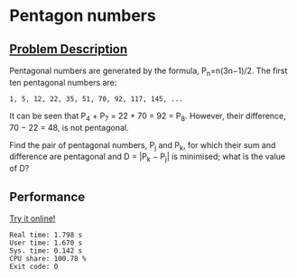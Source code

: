 # Pentagon numbers

## [Problem Description](https://projecteuler.net/problem=44)

Pentagonal numbers are generated by the formula, P<sub>n</sub>=n(3n−1)/2. The first ten pentagonal numbers are:

    1, 5, 12, 22, 35, 51, 70, 92, 117, 145, ...

It can be seen that P<sub>4</sub> + P<sub>7</sub> = 22 + 70 = 92 = P<sub>8</sub>. However, their difference, 70 − 22 = 48, is not pentagonal.

Find the pair of pentagonal numbers, P<sub>j</sub> and P<sub>k</sub>, for which their sum and difference are pentagonal and D = |P<sub>k</sub> − P<sub>j</sub>| is minimised; what is the value of D?

## Performance

[Try it online!](https://tio.run/##fVTBbtpAEL3zFdNUipZgjA2kJGlIekiqRq1UpPaGLLTgcdhmvabrNTEqvffcT@yP0FmDXRdBLNm7npl98@bN2ChFLvRm8/pVJ0t1ZypUB9USsDA3QoziJMwkwkgnU4mx1@9DmDQA3m3tYTKDk5MTMoxQGf6YKC5BZfEUdQpcIzyiQs0NhjBdgZkjRImOM8kdGI1VMFSsp/78@u03O10Xvlq30KkBgwoWBwGvGpTLXr4D5w74XQe6dPdof06mgefAJb37/oAefbK6rmuPPBiYcQVThBQJ3My5IQb9AFq0DAIYEgztBx7tLrv0GI0vAhc@JM@4RO1Y6kJDKKIINaoZ2lRAzO2xIfQvHBApqMTUaBd53wsVFnUvOJ1PogNlWSm@BcApcDR@ChwrETzPxWy@y5pmceH9l72QtoZkvXfEY20BCloWcm05xUKJWKQYviVMKppMls6Sywwtn7tbYmlbSAu1e1GDnZS6Fx0H@GI08tjNVJTIkJHakYIc2jfww@hMzVh@xnpneds2s@lA3vJ/AqqwSWdpeQGfSWJommWaAwHNwrG@KSkY/oQTkkgiO2WnPlwPYYuxn0wog4@obxkhEacwubKqw3AIW8rWfIDZNp4Eo1Gx8YTvbU9HXKZ49MCuAtqXhD@iVijdM9btN/dsLeZXpquYm7mbfteGvRS2M3XYm8pUVbhfevnlTWp62iHcl9tOWw7X7eONcXafHMDqSFxei6mLkrdWxzztuoeUrfYA49yBVfBfOZAmcokl5eOl@d7E84q7EuieSLoxXzCaVino50ID@4lW106xZtbk2O6e7sRt0/SWc1sDEKpSuKD18NldZCat/RjdgmNjs/kL)

```
Real time: 1.798 s
User time: 1.670 s
Sys. time: 0.142 s
CPU share: 100.78 %
Exit code: 0
```